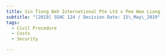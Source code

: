 ```yaml
---
title: Sin Tiong Wah International Pte Ltd v Pee Wee Liang
subtitle: "[2019] SGHC 124 / Decision Date: 15\_May\_2019"
tags:
  - Civil Procedure
  - Costs
  - Security

---
```

